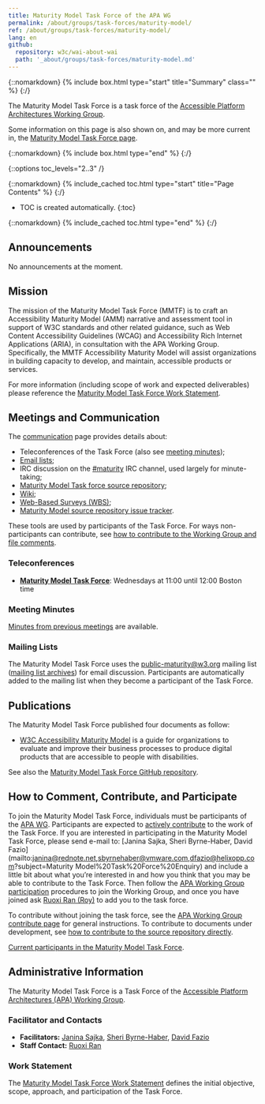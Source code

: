 ```yaml
---
title: Maturity Model Task Force of the APA WG
permalink: /about/groups/task-forces/maturity-model/
ref: /about/groups/task-forces/maturity-model/
lang: en
github:
  repository: w3c/wai-about-wai
  path: '_about/groups/task-forces/maturity-model.md'
---
```


{::nomarkdown}
{% include box.html type="start" title="Summary" class="" %}
{:/}

The Maturity Model Task Force is a task force of the [Accessible Platform Architectures Working Group](/about/groups/apawg/).

Some information on this page is also shown on, and may be more current in, the [Maturity Model Task Force page](https://www.w3.org/groups/tf/maturity/).

{::nomarkdown}
{% include box.html type="end" %}
{:/}

{::options toc_levels="2..3" /}

{::nomarkdown}
{% include_cached toc.html type="start" title="Page Contents" %}
{:/}

-   TOC is created automatically.
{:toc}

{::nomarkdown}
{% include_cached toc.html type="end" %}
{:/}

## Announcements

No announcements at the moment.

## Mission

The mission of the Maturity Model Task Force (MMTF) is to craft an Accessibility Maturity Model (AMM) narrative and assessment tool in support of W3C standards and other related guidance, such as Web Content Accessibility Guidelines (WCAG) and Accessibility Rich Internet Applications (ARIA), in consultation with the APA Working Group. Specifically, the MMTF Accessibility Maturity Model will assist organizations in building capacity to develop, and maintain, accessible products or services.

For more information (including scope of work and expected deliverables) please reference the [Maturity Model Task Force Work Statement](/about/groups/task-forces/maturity-model/work-statement/).

## Meetings and Communication

The [communication](https://www.w3.org/2017/08/telecon-info_maturity-model) page provides details about:

- Teleconferences of the Task Force (also see [meeting minutes](https://www.w3.org/WAI/APA/task-forces/maturity-model/minutes));
- [Email lists](/about/groups/task-forces/maturity-model/#email);
- IRC discussion on the [#maturity](irc://irc.w3.org/maturity) IRC channel, used largely for minute-taking;
- [Maturity Model Task force source repository](https://github.com/w3c/maturity-model);
- [Wiki](https://github.com/w3c/maturity-model/wiki);
- [Web-Based Surveys (WBS)](https://www.w3.org/2002/09/wbs/141517/);
- [Maturity Model source repository issue tracker](https://github.com/w3c/maturity-model/issues).

These tools are used by participants of the Task Force. For ways non-participants can contribute, see [how to contribute to the Working Group and file comments](/about/groups/apawg/contribute/).

### Teleconferences

- **[Maturity Model Task Force](https://www.w3.org/2017/08/telecon-info_maturity-model)**: Wednesdays at 11:00 until 12:00 Boston time

### Meeting Minutes

[Minutes from previous meetings](https://www.w3.org/WAI/APA/task-forces/maturity-model/minutes) are available.

### Mailing Lists

The Maturity Model Task Force uses the public-maturity@w3.org mailing list ([mailing list archives](https://lists.w3.org/Archives/Public/public-maturity/)) for email discussion. Participants are automatically added to the mailing list when they become a participant of the Task Force.

## Publications

The Maturity Model Task Force published four documents as follow:

- [W3C Accessibility Maturity Model](https://www.w3.org/TR/maturity-model/) is a guide for organizations to evaluate and improve their business processes to produce digital products that are accessible to people with disabilities.

See also the [Maturity Model Task Force GitHub repository](https://github.com/w3c/maturity-model).

## How to Comment, Contribute, and Participate

To join the Maturity Model Task Force, individuals must be participants of the [APA WG](/about/groups/apawg/). Participants are expected to [actively contribute](/about/groups/task-forces/maturity-model/work-statement/#participation) to the work of the Task Force. If you are interested in participating in the Maturity Model Task Force, please send e-mail to: [Janina Sajka, Sheri Byrne-Haber, David Fazio](mailto:janina@rednote.net,sbyrnehaber@vmware.com,dfazio@helixopp.com?subject=Maturity Model%20Task%20Force%20Enquiry) and include a little bit about what you’re interested in and how you think that you may be able to contribute to the Task Force. Then follow the [APA Working Group participation](/about/groups/apawg/particpate/) procedures to join the Working Group, and once you have joined ask [Ruoxi Ran (Roy)](mailto:ran@w3.org) to add you to the task force.

To contribute without joining the task force, see the [APA Working Group contribute page](/about/groups/apawg/contribute/) for general instructions. To contribute to documents under development, see [how to contribute to the source repository directly](https://github.com/w3c/maturity-model/).

[Current participants in the Maturity Model Task Force](https://www.w3.org/groups/tf/maturity/participants).

## Administrative Information

The Maturity Model Task Force is a Task Force of the [Accessible Platform Architectures (APA) Working Group](/about/groups/apawg/).

### Facilitator and Contacts

- **Facilitators:** [Janina Sajka](mailto:janina@rednote.net), [Sheri Byrne-Haber](mailto:sbyrnehaber@vmware.com), [David Fazio](mailto:dfazio@helixopp.com)
- **Staff Contact:** [Ruoxi Ran](https://www.w3.org/People/roy/)

### Work Statement

The [Maturity Model Task Force Work Statement](/about/groups/task-forces/maturity-model/work-statement/) defines the initial objective, scope, approach, and participation of the Task Force.